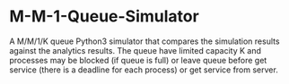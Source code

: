 # M-M-1-Queue-Simulator
A M/M/1/K queue Python3 simulator that compares the simulation results against the analytics results. The queue have limited capacity K and processes may be blocked (if queue is full) or leave queue before get service (there is a deadline for each process) or get service from server.
